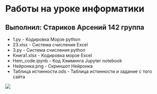 # Работы на уроке информатики
## Выполнил: Стариков Арсений 142 группа
 - 1.py - Кодировка Морзе python
 - 23.xlsx - Система счисления Excel
 - 3.py - Система счисления python
 - Книга1.xlsx - Кодировка морзе Excel
 - Hem_code.ipynb - Код Хэмминга Jupyter notebook 
 - Нейронка.png - Скриншот Нейронка 
 - Таблица истинности.ods - Таблица истинности и задание с того сайта
 
![](https://ih1.redbubble.net/image.1106399396.4555/bg,f8f8f8-flat,750x,075,f-pad,750x1000,f8f8f8.jpg)
